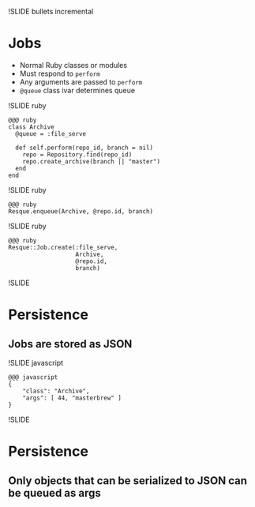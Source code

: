 !SLIDE bullets incremental

# Jobs

* Normal Ruby classes or modules
* Must respond to `perform`
* Any arguments are passed to `perform`
* `@queue` class ivar determines queue

!SLIDE ruby

    @@@ ruby
    class Archive
      @queue = :file_serve

      def self.perform(repo_id, branch = nil)
        repo = Repository.find(repo_id)
        repo.create_archive(branch || "master")
      end
    end
    
!SLIDE ruby
    
    @@@ ruby
    Resque.enqueue(Archive, @repo.id, branch)    
    
!SLIDE ruby

    @@@ ruby
    Resque::Job.create(:file_serve, 
                       Archive, 
                       @repo.id, 
                       branch)   

!SLIDE                       

# Persistence

## Jobs are stored as JSON

!SLIDE javascript

    @@@ javascript
    {
        "class": "Archive",
        "args": [ 44, "masterbrew" ]
    }

!SLIDE                       

# Persistence

## Only objects that can be serialized to JSON can be queued as args